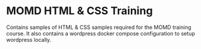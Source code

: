 # MOMD HTML & CSS Training 

Contains samples of HTML & CSS samples required for the MOMD training course. It also contains a wordpress docker compose configuration to setup wordpress locally.
